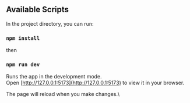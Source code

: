 ## Available Scripts

In the project directory, you can run:

### `npm install`

then

### `npm run dev`

Runs the app in the development mode.\
Open [http://127.0.0.1:5173](http://127.0.0.1:5173) to view it in your browser.

The page will reload when you make changes.\
